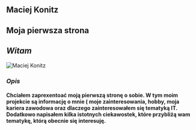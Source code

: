 ## Maciej Konitz
## Moja pierwsza strona
## *Witam*
![Maciej Konitz](https://i.postimg.cc/fLYwHfsm/Photo.jpg)
### *Opis*

#### Chciałem zaprexentoać moją pierwszą stronę o sobie. W tym moim projekcie są informację o mnie ( moje zainteresowania, hobby, moja kariera zawodowa oraz dlaczego zainteresowałem się tematyką IT. Dodatkowo napisałem kilka istotnych ciekawostek, które przybliżą wam tematykę, którą obecnie się interesuję.  
